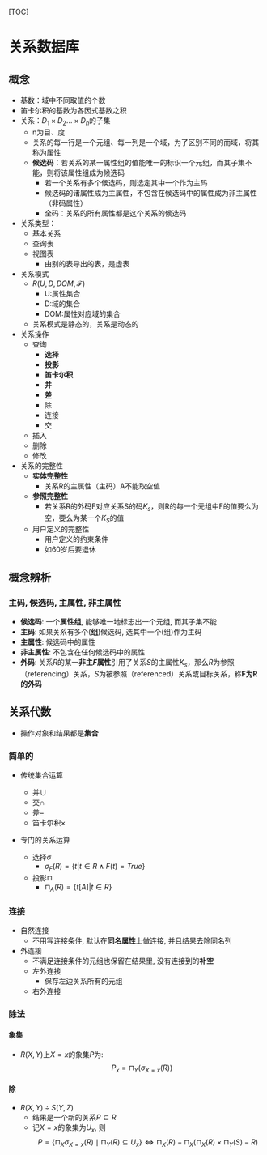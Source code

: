 [TOC]
# 关系数据库
## 概念
- 基数：域中不同取值的个数
- 笛卡尔积的基数为各因式基数之积
- 关系：$D_1 \times D_2 \dots \times D_n$的子集
  - n为目、度
  - 关系的每一行是一个元组、每一列是一个域，为了区别不同的而域，将其称为属性
  - **候选码**：若关系的某一属性组的值能唯一的标识一个元组，而其子集不能，则将该属性组成为候选码
    - 若一个关系有多个候选码，则选定其中一个作为主码
    - 候选码的诸属性成为主属性，不包含在候选码中的属性成为非主属性（非码属性）
    - 全码：关系的所有属性都是这个关系的候选码
- 关系类型：
  - 基本关系
  - 查询表
  - 视图表
    - 由别的表导出的表，是虚表
- 关系模式
  - $R(U,D,DOM,\mathcal{F})$
    - U:属性集合
    - D:域的集合
    - DOM:属性对应域的集合
  - 关系模式是静态的，关系是动态的
- 关系操作
  - 查询
    - **选择**
    - **投影**
    - **笛卡尔积**
    - **并**
    - **差**
    - 除
    - 连接
    - 交
  - 插入
  - 删除
  - 修改
- 关系的完整性
  - **实体完整性**
    - 关系R的主属性（主码）A不能取空值
  - **参照完整性**
    - 若关系R的外码F对应关系S的码$K_s$，则R的每一个元组中F的值要么为空，要么为某一个$K_S$的值
  - 用户定义的完整性
    - 用户定义的约束条件
    - 如60岁后要退休



## 概念辨析
### 主码, 候选码, 主属性, 非主属性
- **候选码**: 一个**属性组**, 能够唯一地标志出一个元组, 而其子集不能
- **主码**: 如果关系有多个(**组**)候选码, 选其中一个(组)作为主码
- **主属性**: 候选码中的属性
- **非主属性**: 不包含在任何候选码中的属性
- **外码**: 关系$R$的某一**非主$F$属性**引用了关系$S$的主属性$K_s$，那么$R$为参照（referencing）关系，$S$为被参照（referenced）关系或目标关系，称**F为R的外码**

## 关系代数
- 操作对象和结果都是**集合**
### 简单的
  - 传统集合运算
    - 并$\cup$
    - 交$\cap$
    - 差$-$
    - 笛卡尔积$\times$

  - 专门的关系运算
    - 选择$\sigma$
      - $\sigma_{F}(R)=\{t|t\in R \wedge F(t) = True\}$
    - 投影$\sqcap$
      - $\sqcap_A(R) = \{t[A]|t \in R\}$

### 连接
- 自然连接
  - 不用写连接条件, 默认在**同名属性**上做连接, 并且结果去除同名列
- 外连接
  - 不满足连接条件的元组也保留在结果里, 没有连接到的**补空**
  - 左外连接
    - 保存左边关系所有的元组
  - 右外连接
### 除法
#### 象集
- $R(X,Y)$上$X=x$的象集$P$为:$$P_x = \sqcap_Y(\sigma_{X=x}(R))$$
#### 除
- $R(X,Y)\div S(Y,Z)$
  - 结果是一个新的关系$P\subseteq R$
  - 记$X=x$的象集为$U_x$, 则$$P = \{\sqcap_X\sigma_{X=x}(R)\mid \sqcap_Y(R)\subseteq U_x\}\Leftrightarrow \sqcap_X(R) - \sqcap_X(\sqcap_X(R)\times \sqcap_Y(S) - R)$$